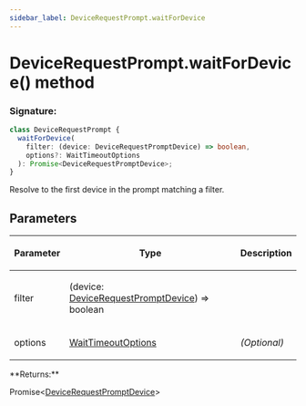 ```yaml
---
sidebar_label: DeviceRequestPrompt.waitForDevice
---
```


# DeviceRequestPrompt.waitForDevice() method

### Signature:

```typescript
class DeviceRequestPrompt {
  waitForDevice(
    filter: (device: DeviceRequestPromptDevice) => boolean,
    options?: WaitTimeoutOptions
  ): Promise<DeviceRequestPromptDevice>;
}
```

Resolve to the first device in the prompt matching a filter.

## Parameters

<table><thead><tr><th>

Parameter

</th><th>

Type

</th><th>

Description

</th></tr></thead>
<tbody><tr><td>

filter

</td><td>

(device: [DeviceRequestPromptDevice](./puppeteer.devicerequestpromptdevice.md)) =&gt; boolean

</td><td>

</td></tr>
<tr><td>

options

</td><td>

[WaitTimeoutOptions](./puppeteer.waittimeoutoptions.md)

</td><td>

_(Optional)_

</td></tr>
</tbody></table>
**Returns:**

Promise&lt;[DeviceRequestPromptDevice](./puppeteer.devicerequestpromptdevice.md)&gt;
